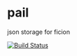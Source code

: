 pail
====

json storage for ficion

[![Build Status](https://secure.travis-ci.org/fishin/pail.svg)](http://travis-ci.org/fishin/pail)
